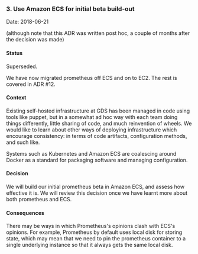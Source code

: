 ### 3. Use Amazon ECS for initial beta build-out

Date: 2018-06-21

(although note that this ADR was written post hoc, a couple of months
after the decision was made)

#### Status

Superseded.

We have now migrated prometheus off ECS and on to EC2.  The rest is
covered in ADR #12.

#### Context

Existing self-hosted infrastructure at GDS has been managed in code
using tools like puppet, but in a somewhat ad hoc way with each team
doing things differently, little sharing of code, and much reinvention
of wheels.  We would like to learn about other ways of deploying
infrastructure which encourage consistency: in terms of code
artifacts, configuration methods, and such like.

Systems such as Kubernetes and Amazon ECS are coalescing around Docker
as a standard for packaging software and managing configuration.

#### Decision

We will build our initial prometheus beta in Amazon ECS, and assess
how effective it is.  We will review this decision once we have learnt
more about both prometheus and ECS.

#### Consequences

There may be ways in which Prometheus's opinions clash with ECS's
opinions.  For example, Prometheus by default uses local disk for
storing state, which may mean that we need to pin the prometheus
container to a single underlying instance so that it always gets the
same local disk.
